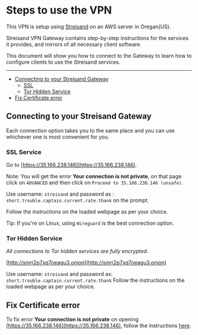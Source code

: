 
# Steps to use the VPN

This VPN is setup using [Streisand](https://github.com/StreisandEffect/streisand) on an AWS server in Oregan(US).

Streisand VPN Gateway contains step-by-step instructions for the services it provides, and mirrors of all necessary client software.

This document will show you how to connect to the Gateway to learn how to configure clients to use the Streisand services.

* * *
*   [Connecting to your Streisand Gateway](#connecting)
    *   [SSL](#connecting-ssl)
    *   [Tor Hidden Service](#connecting-tor)
*   [Fix Certificate error](#certificate)


<a name="connecting"></a>

## Connecting to your Streisand Gateway

<a name="connecting-ssl"></a>Each connection option takes you to the same place and you can use whichever one is most convenient for you. 

### SSL Service

Go to [https://35.166.238.146](https://35.166.238.146).

Note: You will get the error **Your connection is not private**, on that page click on `ADVANCED` and then click on `Proceed to 35.166.238.146 (unsafe)`.

Use username: `streisand` and password as : `short.trouble.captain.current.rate.thank` on the prompt.

Follow the instructions on the loaded webpage as per your choice.

Tip: If you're on Linux, using `Wireguard` is the best connection option. 
<a name="connecting-tor"></a>

### Tor Hidden Service

_All connections to Tor hidden services are fully encrypted._

[http://smri2p7xq7oeagu3.onion](http://smri2p7xq7oeagu3.onion)

Use username: `streisand` and password as: `short.trouble.captain.current.rate.thank`
Follow the instructions on the loaded webpage as per your choice.

<a name="certificate"></a>

## Fix Certificate error

To fix error **Your connection is not private** on opening [https://35.166.238.146](https://35.166.238.146), follow the instructions [here](https://github.com/abhigyank/sysadmin-solution/blob/master/Administration/certificate.html). 
